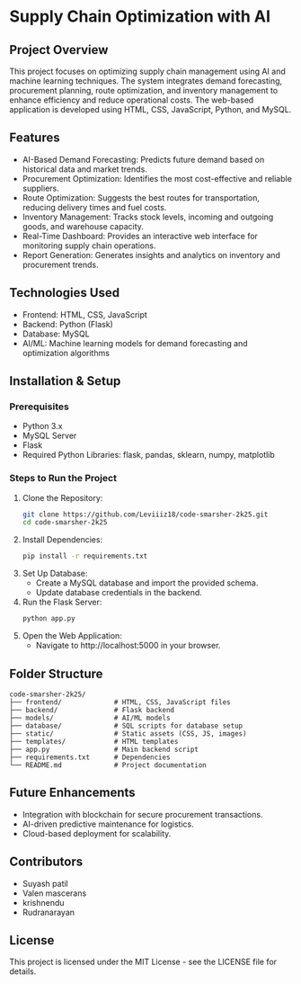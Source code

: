 # Supply Chain Optimization with AI

## Project Overview
This project focuses on optimizing supply chain management using AI and machine learning techniques. The system integrates demand forecasting, procurement planning, route optimization, and inventory management to enhance efficiency and reduce operational costs. The web-based application is developed using HTML, CSS, JavaScript, Python, and MySQL.

## Features
- AI-Based Demand Forecasting: Predicts future demand based on historical data and market trends.
- Procurement Optimization: Identifies the most cost-effective and reliable suppliers.
- Route Optimization: Suggests the best routes for transportation, reducing delivery times and fuel costs.
- Inventory Management: Tracks stock levels, incoming and outgoing goods, and warehouse capacity.
- Real-Time Dashboard: Provides an interactive web interface for monitoring supply chain operations.
- Report Generation: Generates insights and analytics on inventory and procurement trends.

## Technologies Used
- Frontend: HTML, CSS, JavaScript
- Backend: Python (Flask)
- Database: MySQL
- AI/ML: Machine learning models for demand forecasting and optimization algorithms

## Installation & Setup
### Prerequisites
- Python 3.x
- MySQL Server
- Flask
- Required Python Libraries: flask, pandas, sklearn, numpy, matplotlib

### Steps to Run the Project
1. Clone the Repository:
   ```sh
   git clone https://github.com/Leviiiz18/code-smarsher-2k25.git
   cd code-smarsher-2k25
   ```
2. Install Dependencies:
   ```sh
   pip install -r requirements.txt
   ```
3. Set Up Database:
   - Create a MySQL database and import the provided schema.
   - Update database credentials in the backend.
4. Run the Flask Server:
   ```sh
   python app.py
   ```
5. Open the Web Application:
   - Navigate to http://localhost:5000 in your browser.

## Folder Structure
```
code-smarsher-2k25/
├── frontend/             # HTML, CSS, JavaScript files
├── backend/              # Flask backend
├── models/               # AI/ML models
├── database/             # SQL scripts for database setup
├── static/               # Static assets (CSS, JS, images)
├── templates/            # HTML templates
├── app.py                # Main backend script
├── requirements.txt      # Dependencies
└── README.md             # Project documentation
```

## Future Enhancements
- Integration with blockchain for secure procurement transactions.
- AI-driven predictive maintenance for logistics.
- Cloud-based deployment for scalability.

## Contributors
- Suyash patil
- Valen mascerans
- krishnendu
- Rudranarayan

## License
This project is licensed under the MIT License - see the LICENSE file for details.

